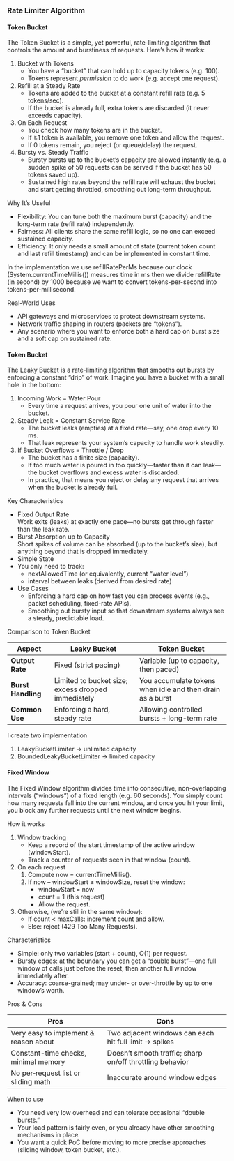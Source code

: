 ### Rate Limiter Algorithm  
#### Token Bucket
The Token Bucket is a simple, yet powerful, rate-limiting algorithm that controls the amount and burstiness of requests. Here’s how it works:
1. Bucket with Tokens  
   - You have a “bucket” that can hold up to capacity tokens (e.g. 100).  
   - Tokens represent _permission_ to do work (e.g. accept one request).  
2. Refill at a Steady Rate  
   - Tokens are added to the bucket at a constant refill rate (e.g. 5 tokens/sec).  
   - If the bucket is already full, extra tokens are discarded (it never exceeds capacity).
3. On Each Request  
   - You check how many tokens are in the bucket.  
   - If ≥1 token is available, you remove one token and allow the request.  
   - If 0 tokens remain, you reject (or queue/delay) the request.
4. Bursty vs. Steady Traffic  
    - Bursty bursts up to the bucket’s capacity are allowed instantly (e.g. a sudden spike of 50 requests can be served if the bucket has 50 tokens saved up).  
    - Sustained high rates beyond the refill rate will exhaust the bucket and start getting throttled, smoothing out long-term throughput.

Why It’s Useful  
* Flexibility: You can tune both the maximum burst (capacity) and the long-term rate (refill rate) independently.  
* Fairness: All clients share the same refill logic, so no one can exceed sustained capacity.  
* Efficiency: It only needs a small amount of state (current token count and last refill timestamp) and can be implemented in constant time.

In the implementation we use refillRatePerMs because our clock (System.currentTimeMillis()) measures time in ms then we divide refillRate (in second) by 1000 because we want to convert tokens-per-second into tokens-per-millisecond.

Real-World Uses  
* API gateways and microservices to protect downstream systems.  
* Network traffic shaping in routers (packets are “tokens”).  
* Any scenario where you want to enforce both a hard cap on burst size and a soft cap on sustained rate.

#### Token Bucket
The Leaky Bucket is a rate-limiting algorithm that smooths out bursts by enforcing a constant “drip” of work. Imagine you have a bucket with a small hole in the bottom:  
1. Incoming Work = Water Pour  
   - Every time a request arrives, you pour one unit of water into the bucket.  
2. Steady Leak = Constant Service Rate  
   - The bucket leaks (empties) at a fixed rate—say, one drop every 10 ms.  
   - That leak represents your system’s capacity to handle work steadily.  
3. If Bucket Overflows = Throttle / Drop  
   - The bucket has a finite size (capacity).  
   - If too much water is poured in too quickly—faster than it can leak—the bucket overflows and excess water is discarded.  
   - In practice, that means you reject or delay any request that arrives when the bucket is already full.

Key Characteristics  
* Fixed Output Rate  
   Work exits (leaks) at exactly one pace—no bursts get through faster than the leak rate.  
* Burst Absorption up to Capacity  
  Short spikes of volume can be absorbed (up to the bucket’s size), but anything beyond that is dropped immediately.  
* Simple State  
* You only need to track:  
    - nextAllowedTime (or equivalently, current “water level”)  
    - interval between leaks (derived from desired rate)  
* Use Cases  
    - Enforcing a hard cap on how fast you can process events (e.g., packet scheduling, fixed-rate APIs).  
    - Smoothing out bursty input so that downstream systems always see a steady, predictable load.

Comparison to Token Bucket

|  Aspect |  Leaky Bucket | Token Bucket  |
|---|---|---|
| **Output Rate**  | Fixed (strict pacing)  |  Variable (up to capacity, then paced) |
| **Burst Handling**  | Limited to bucket size; excess dropped immediately  | You accumulate tokens when idle and then drain as a burst  |
| **Common Use**  | Enforcing a hard, steady rate  | Allowing controlled bursts + long-term rate  |

I create two implementation   
1. LeakyBucketLimiter -> unlimited capacity  
2. BoundedLeakyBucketLimiter -> limited capacity

#### Fixed Window

The Fixed Window algorithm divides time into consecutive, non-overlapping intervals (“windows”) of a fixed length (e.g. 60 seconds). You simply count how many requests fall into the current window, and once you hit your limit, you block any further requests until the next window begins.  

How it works  
1. Window tracking  
    - Keep a record of the start timestamp of the active window (windowStart).  
    - Track a counter of requests seen in that window (count).  
2. On each request  
    1. Compute now = currentTimeMillis().  
    2. If now – windowStart ≥ windowSize, reset the window:  
        - windowStart = now  
        - count = 1 (this request)  
        - Allow the request.  
3. Otherwise, (we’re still in the same window):  
    - If count < maxCalls: increment count and allow.  
    - Else: reject (429 Too Many Requests).

Characteristics  
* Simple: only two variables (start + count), O(1) per request.  
* Bursty edges: at the boundary you can get a “double burst”—one full window of calls just before the reset, then another full window immediately after.  
* Accuracy: coarse-grained; may under- or over-throttle by up to one window’s worth.

Pros & Cons   

| Pros                                  | Cons                                                     |
| ------------------------------------- | -------------------------------------------------------- |
| Very easy to implement & reason about | Two adjacent windows can each hit full limit → spikes    |
| Constant-time checks, minimal memory  | Doesn’t smooth traffic; sharp on/off throttling behavior |
| No per‐request list or sliding math   | Inaccurate around window edges                           |

When to use  
* You need very low overhead and can tolerate occasional “double bursts.”  
* Your load pattern is fairly even, or you already have other smoothing mechanisms in place.  
* You want a quick PoC before moving to more precise approaches (sliding window, token bucket, etc.).








